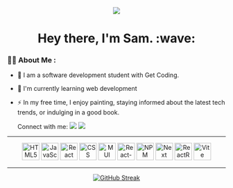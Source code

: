 <div id="header" align="center">
<img src="https://media.giphy.com/media/paTz7UZbPfTZFRYnnB/giphy.gif"/>
</div> 
 <h1 id="greeting" align="center">Hey there, I'm Sam. :wave:</h1>

### :woman_technologist: About Me :
<div id="about">
 
- :telescope: I am a software development student with Get Coding. 

- :seedling: I'm currently learning web development

- :zap: In my free time, I enjoy painting, staying informed about the latest tech trends, or indulging in a good book.

  Connect with me: 
<a href="https://www.linkedin.com/in/samanthasymes/"><img src="https://img.shields.io/badge/LinkedIn-0077B5?style=for-the-badge&logo=linkedin&logoColor=white"/></a>
<a href="mailto:samasymes@gmail.com"><img src="https://img.shields.io/badge/Gmail-D14836?style=for-the-badge&logo=gmail&logoColor=white"/></a>

</div>

---

<div id="languages" align="center"> 
 <img src="https://cdn.jsdelivr.net/gh/devicons/devicon@latest/icons/html5/html5-original-wordmark.svg" title="HTML5" alt="HTML5" width="40" height="40" />
 <img src="https://cdn.jsdelivr.net/gh/devicons/devicon@latest/icons/javascript/javascript-original.svg" title="JavaScript" alt="JavaScript" width="40" height="40"/>
 <img src="https://cdn.jsdelivr.net/gh/devicons/devicon@latest/icons/react/react-original-wordmark.svg" title="React" alt="React" width="40" height="40"/>
 <img src="https://cdn.jsdelivr.net/gh/devicons/devicon@latest/icons/css3/css3-original-wordmark.svg" title="CSS3" alt="CSS" width="40" height="40"/>
 <img src="https://cdn.jsdelivr.net/gh/devicons/devicon@latest/icons/materialui/materialui-original.svg" title="MUI" alt="MUI" width="40" height="40" />
 <img src="https://cdn.jsdelivr.net/gh/devicons/devicon@latest/icons/reactbootstrap/reactbootstrap-original.svg" title="React-bootstrap" alt="React-bootstrap" width="40" height="40" />
 <img src="https://cdn.jsdelivr.net/gh/devicons/devicon@latest/icons/npm/npm-original-wordmark.svg" title="NPM" alt="NPM" width="40" height="40" />
 <img src="https://cdn.jsdelivr.net/gh/devicons/devicon@latest/icons/nextjs/nextjs-original-wordmark.svg" title="Next" alt="Next" width="40" height="40"/>
 <img src="https://cdn.jsdelivr.net/gh/devicons/devicon@latest/icons/reactrouter/reactrouter-original-wordmark.svg" title="ReactRouter" alt="ReactRouter" width="40" height="40"/>
 <img src="https://cdn.jsdelivr.net/gh/devicons/devicon@latest/icons/vitejs/vitejs-original.svg" title="Vite" alt="Vite" width="40" height="40"/>

 </div>
 
---

<div id="stats" align="center">
<a href="https://git.io/streak-stats"><img src="https://streak-stats.demolab.com?user=samsymes&theme=cobalt&hide_border=true&date_format=M%20j%5B%2C%20Y%5D&exclude_days=Sun%2CSat" alt="GitHub Streak" /></a>
</div>
